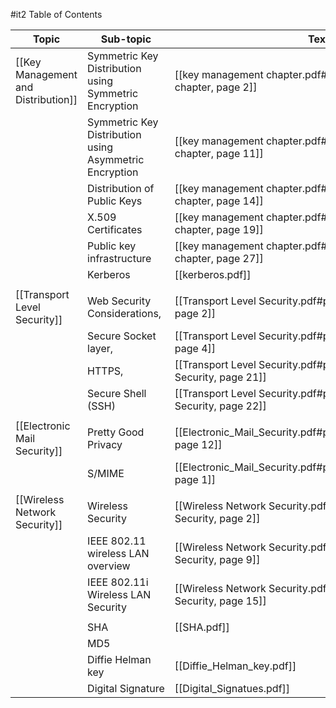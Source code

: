 #it2 
Table of Contents

| Topic                               | Sub-topic                                              | Textbook                                                                      | Status |
| ----------------------------------- | ------------------------------------------------------ | ----------------------------------------------------------------------------- | ------ |
| [[Key Management and Distribution]] | Symmetric Key Distribution using Symmetric Encryption  | [[key management chapter.pdf#page=2\|key management chapter, page 2]]         | ❌      |
|                                     | Symmetric Key Distribution using Asymmetric Encryption | [[key management chapter.pdf#page=11\|key management chapter, page 11]]       | ❌      |
|                                     | Distribution of Public Keys                            | [[key management chapter.pdf#page=14\|key management chapter, page 14]]       | ❌      |
|                                     | X.509 Certificates                                     | [[key management chapter.pdf#page=19\|key management chapter, page 19]]       | ❌      |
|                                     | Public key infrastructure                              | [[key management chapter.pdf#page=27\|key management chapter, page 27]]       | ❌      |
|                                     | Kerberos                                               | [[kerberos.pdf]]                                                              | ❌      |
|                                     |                                                        |                                                                               |        |
| [[Transport Level Security]]        | Web Security Considerations,                           | [[Transport Level Security.pdf#page=2\|Transport Level Security, page 2]]     | ❌      |
|                                     | Secure Socket layer,                                   | [[Transport Level Security.pdf#page=4\|Transport Level Security, page 4]]     | ❌      |
|                                     | HTTPS,                                                 | [[Transport Level Security.pdf#page=21\|Transport Level Security, page 21]]   | ❌      |
|                                     | Secure Shell (SSH)                                     | [[Transport Level Security.pdf#page=22\|Transport Level Security, page 22]]   | ❌      |
|                                     |                                                        |                                                                               |        |
| [[Electronic Mail Security]]        | Pretty Good Privacy                                    | [[Electronic_Mail_Security.pdf#page=12\|Electronic_Mail_Security, page 12]]   | ❌      |
|                                     | S/MIME                                                 | [[Electronic_Mail_Security.pdf#page=1\|Electronic_Mail_Security, page 1]]     | ❌      |
|                                     |                                                        |                                                                               |        |
| [[Wireless Network Security]]       | Wireless Security                                      | [[Wireless Network Security.pdf#page=2\|Wireless Network Security, page 2]]   | ❌      |
|                                     | IEEE 802.11 wireless LAN overview                      | [[Wireless Network Security.pdf#page=9\|Wireless Network Security, page 9]]   | ❌      |
|                                     | IEEE 802.11i Wireless LAN Security                     | [[Wireless Network Security.pdf#page=15\|Wireless Network Security, page 15]] | ❌      |
|                                     |                                                        |                                                                               |        |
|                                     | SHA                                                    | [[SHA.pdf]]                                                                   | ❌      |
|                                     | MD5                                                    |                                                                               | ❌      |
|                                     | Diffie Helman key                                      | [[Diffie_Helman_key.pdf]]                                                     | ❌      |
|                                     | Digital Signature                                      | [[Digital_Signatues.pdf]]                                                     | ❌      |

